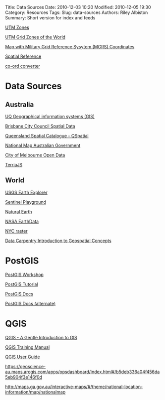 Title: Data Sources
Date: 2010-12-03 10:20
Modified: 2010-12-05 19:30
Category: Resources
Tags: 
Slug: data-sources
Authors: Riley Albiston
Summary: Short version for index and feeds


[UTM Zones](https://mangomap.com/robertyoung/maps/69585/what-utm-zone-am-i-in-#)

[UTM Grid Zones of the World](http://dmap.co.uk/utmworld.htm)

[Map with Military Grid Reference Sysytem (MGRS) Coordinates](https://mappingsupport.com/p2/coordinates-mgrs-gissurfer-maps.html)

[Spatial Reference](https://spatialreference.org/)

[co-ord converter](http://legallandconverter.com/p50.html)

# Data Sources

## Australia

[UQ Geographical information systems (GIS)](https://guides.library.uq.edu.au/research-techniques/gis/data)

[Brisbane City Council Spatial Data](https://www.data.brisbane.qld.gov.au/data/group/spatial-data)

[Queensland Spatial Catalogue - QSpatial](http://qldspatial.information.qld.gov.au/catalogue/custom/index.page)

[National Map Australian Government](https://www.nationalmap.gov.au/)

[City of Melbourne Open Data](https://data.melbourne.vic.gov.au/)

[TerriaJS](https://terria.io/applications)

## World

[USGS Earth Explorer](https://earthexplorer.usgs.gov/)

[Sentinel Playground](https://apps.sentinel-hub.com/sentinel-playground/)

[Natural Earth](http://www.naturalearthdata.com/)

[NASA EarthData](https://earthdata.nasa.gov/)

[NYC raster](https://data.cityofnewyork.us/Environment/Landcover-Raster-Data-2010-3ft-Resolution/9auy-76zt)

[Data Carpentry Introduction to Geospatial Concepts](https://datacarpentry.org/organization-geospatial/)

# PostGIS

[PostGIS Workshop](https://www.postgis.net/workshops/postgis-intro/index.html)

[PostGIS Tutorial](https://www.postgresqltutorial.com/install-postgresql/)

[PostGIS Docs](https://www.postgresql.org/docs/12/index.html)

[PostGIS Docs (alternate)](https://postgis.net/docs/)

# QGIS

[QGIS - A Gentle Introduction to GIS](https://docs.qgis.org/3.10/en/docs/gentle_gis_introduction/)

[QGIS Training Manual](https://docs.qgis.org/3.10/en/docs/training_manual/)

[QGIS User Guide](https://docs.qgis.org/3.10/en/docs/user_manual/)


https://geoscience-au.maps.arcgis.com/apps/opsdashboard/index.html#/b5deb336a04f456da5eb904f3e146f0d

http://maps.ga.gov.au/interactive-maps/#/theme/national-location-information/map/nationalmap